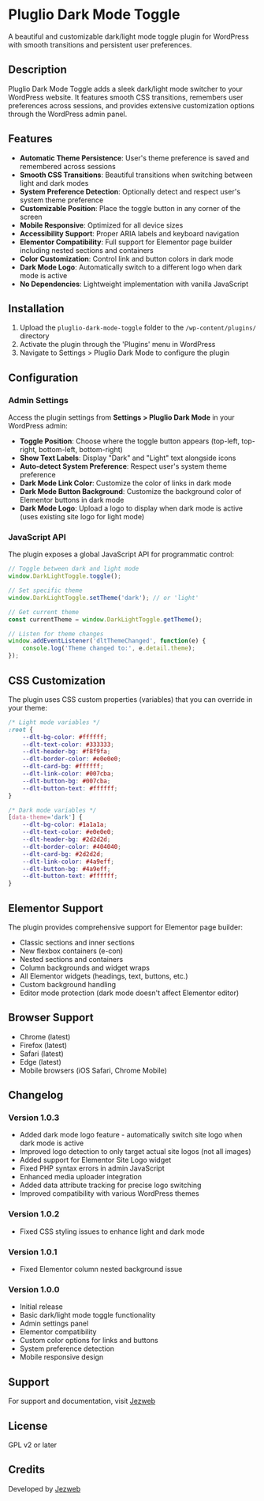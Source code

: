 # Pluglio Dark Mode Toggle

A beautiful and customizable dark/light mode toggle plugin for WordPress with smooth transitions and persistent user preferences.

## Description

Pluglio Dark Mode Toggle adds a sleek dark/light mode switcher to your WordPress website. It features smooth CSS transitions, remembers user preferences across sessions, and provides extensive customization options through the WordPress admin panel.

## Features

- **Automatic Theme Persistence**: User's theme preference is saved and remembered across sessions
- **Smooth CSS Transitions**: Beautiful transitions when switching between light and dark modes
- **System Preference Detection**: Optionally detect and respect user's system theme preference
- **Customizable Position**: Place the toggle button in any corner of the screen
- **Mobile Responsive**: Optimized for all device sizes
- **Accessibility Support**: Proper ARIA labels and keyboard navigation
- **Elementor Compatibility**: Full support for Elementor page builder including nested sections and containers
- **Color Customization**: Control link and button colors in dark mode
- **Dark Mode Logo**: Automatically switch to a different logo when dark mode is active
- **No Dependencies**: Lightweight implementation with vanilla JavaScript

## Installation

1. Upload the `pluglio-dark-mode-toggle` folder to the `/wp-content/plugins/` directory
2. Activate the plugin through the 'Plugins' menu in WordPress
3. Navigate to Settings > Pluglio Dark Mode to configure the plugin

## Configuration

### Admin Settings

Access the plugin settings from **Settings > Pluglio Dark Mode** in your WordPress admin:

- **Toggle Position**: Choose where the toggle button appears (top-left, top-right, bottom-left, bottom-right)
- **Show Text Labels**: Display "Dark" and "Light" text alongside icons
- **Auto-detect System Preference**: Respect user's system theme preference
- **Dark Mode Link Color**: Customize the color of links in dark mode
- **Dark Mode Button Background**: Customize the background color of Elementor buttons in dark mode
- **Dark Mode Logo**: Upload a logo to display when dark mode is active (uses existing site logo for light mode)

### JavaScript API

The plugin exposes a global JavaScript API for programmatic control:

```javascript
// Toggle between dark and light mode
window.DarkLightToggle.toggle();

// Set specific theme
window.DarkLightToggle.setTheme('dark'); // or 'light'

// Get current theme
const currentTheme = window.DarkLightToggle.getTheme();

// Listen for theme changes
window.addEventListener('dltThemeChanged', function(e) {
    console.log('Theme changed to:', e.detail.theme);
});
```

## CSS Customization

The plugin uses CSS custom properties (variables) that you can override in your theme:

```css
/* Light mode variables */
:root {
    --dlt-bg-color: #ffffff;
    --dlt-text-color: #333333;
    --dlt-header-bg: #f8f9fa;
    --dlt-border-color: #e0e0e0;
    --dlt-card-bg: #ffffff;
    --dlt-link-color: #007cba;
    --dlt-button-bg: #007cba;
    --dlt-button-text: #ffffff;
}

/* Dark mode variables */
[data-theme='dark'] {
    --dlt-bg-color: #1a1a1a;
    --dlt-text-color: #e0e0e0;
    --dlt-header-bg: #2d2d2d;
    --dlt-border-color: #404040;
    --dlt-card-bg: #2d2d2d;
    --dlt-link-color: #4a9eff;
    --dlt-button-bg: #4a9eff;
    --dlt-button-text: #ffffff;
}
```

## Elementor Support

The plugin provides comprehensive support for Elementor page builder:

- Classic sections and inner sections
- New flexbox containers (e-con)
- Nested sections and containers
- Column backgrounds and widget wraps
- All Elementor widgets (headings, text, buttons, etc.)
- Custom background handling
- Editor mode protection (dark mode doesn't affect Elementor editor)

## Browser Support

- Chrome (latest)
- Firefox (latest)
- Safari (latest)
- Edge (latest)
- Mobile browsers (iOS Safari, Chrome Mobile)

## Changelog

### Version 1.0.3
- Added dark mode logo feature - automatically switch site logo when dark mode is active
- Improved logo detection to only target actual site logos (not all images)
- Added support for Elementor Site Logo widget
- Fixed PHP syntax errors in admin JavaScript
- Enhanced media uploader integration
- Added data attribute tracking for precise logo switching
- Improved compatibility with various WordPress themes

### Version 1.0.2
- Fixed CSS styling issues to enhance light and dark mode

### Version 1.0.1
- Fixed Elementor column nested background issue

### Version 1.0.0
- Initial release
- Basic dark/light mode toggle functionality
- Admin settings panel
- Elementor compatibility
- Custom color options for links and buttons
- System preference detection
- Mobile responsive design

## Support

For support and documentation, visit [Jezweb](https://www.jezweb.com.au)

## License

GPL v2 or later

## Credits

Developed by [Jezweb](https://www.jezweb.com.au)